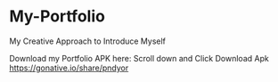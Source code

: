 # My-Portfolio
My Creative Approach to Introduce Myself

Download my Portfolio APK here:
Scroll down and Click 
Download Apk
https://gonative.io/share/pndyor

